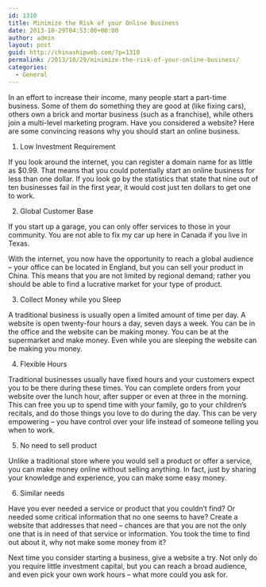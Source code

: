 ```yaml
---
id: 1310
title: Minimize the Risk of your Online Business
date: 2013-10-29T04:53:00+00:00
author: admin
layout: post
guid: http://chinashipweb.com/?p=1310
permalink: /2013/10/29/minimize-the-risk-of-your-online-business/
categories:
  - General
---
```

In an effort to increase their income, many people start a part-time business. Some of them do something they are good at (like fixing cars), others own a brick and mortar business (such as a franchise), while others join a multi-level marketing program. Have you considered a website? Here are some convincing reasons why you should start an online business.

1. Low Investment Requirement

If you look around the internet, you can register a domain name for as little as $0.99. That means that you could potentially start an online business for less than one dollar. If you look go by the statistics that state that nine out of ten businesses fail in the first year, it would cost just ten dollars to get one to work.

2. Global Customer Base

If you start up a garage, you can only offer services to those in your community. You are not able to fix my car up here in Canada if you live in Texas.

With the internet, you now have the opportunity to reach a global audience – your office can be located in England, but you can sell your product in China. This means that you are not limited by regional demand; rather you should be able to find a lucrative market for your type of product.

3. Collect Money while you Sleep

A traditional business is usually open a limited amount of time per day. A website is open twenty-four hours a day, seven days a week. You can be in the office and the website can be making money. You can be at the supermarket and make money. Even while you are sleeping the website can be making you money.

4. Flexible Hours

Traditional businesses usually have fixed hours and your customers expect you to be there during these times. You can complete orders from your website over the lunch hour, after supper or even at three in the morning. This can free you up to spend time with your family, go to your children’s recitals, and do those things you love to do during the day. This can be very empowering – you have control over your life instead of someone telling you when to work.

5. No need to sell product

Unlike a traditional store where you would sell a product or offer a service, you can make money online without selling anything. In fact, just by sharing your knowledge and experience, you can make some easy money.

6. Similar needs

Have you ever needed a service or product that you couldn’t find? Or needed some critical information that no one seems to have? Create a website that addresses that need – chances are that you are not the only one that is in need of that service or information. You took the time to find out about it, why not make some money from it?

Next time you consider starting a business, give a website a try. Not only do you require little investment capital, but you can reach a broad audience, and even pick your own work hours – what more could you ask for.
